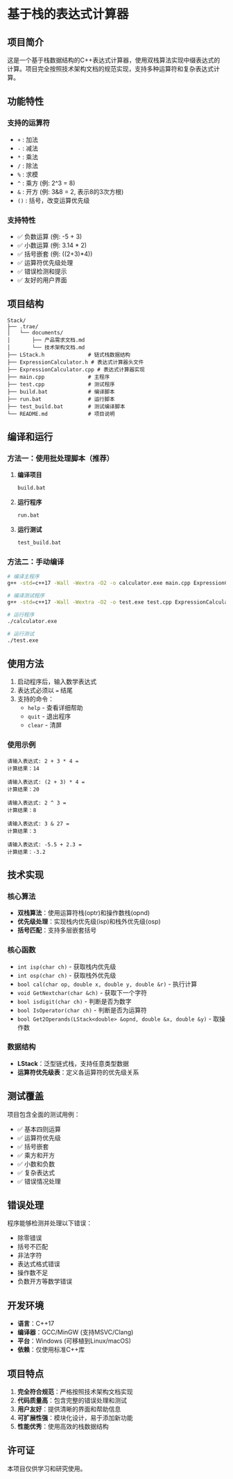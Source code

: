 # 基于栈的表达式计算器

## 项目简介

这是一个基于栈数据结构的C++表达式计算器，使用双栈算法实现中缀表达式的计算。项目完全按照技术架构文档的规范实现，支持多种运算符和复杂表达式计算。

## 功能特性

### 支持的运算符
- `+` : 加法
- `-` : 减法  
- `*` : 乘法
- `/` : 除法
- `%` : 求模
- `^` : 乘方 (例: 2^3 = 8)
- `&` : 开方 (例: 3&8 = 2, 表示8的3次方根)
- `()` : 括号，改变运算优先级

### 支持特性
- ✅ 负数运算 (例: -5 + 3)
- ✅ 小数运算 (例: 3.14 * 2)
- ✅ 括号嵌套 (例: ((2+3)*4))
- ✅ 运算符优先级处理
- ✅ 错误检测和提示
- ✅ 友好的用户界面

## 项目结构

```
Stack/
├── .trae/
│   └── documents/
│       ├── 产品需求文档.md
│       └── 技术架构文档.md
├── LStack.h              # 链式栈数据结构
├── ExpressionCalculator.h # 表达式计算器头文件
├── ExpressionCalculator.cpp # 表达式计算器实现
├── main.cpp              # 主程序
├── test.cpp              # 测试程序
├── build.bat             # 编译脚本
├── run.bat               # 运行脚本
├── test_build.bat        # 测试编译脚本
└── README.md             # 项目说明
```

## 编译和运行

### 方法一：使用批处理脚本（推荐）

1. **编译项目**
   ```bash
   build.bat
   ```

2. **运行程序**
   ```bash
   run.bat
   ```

3. **运行测试**
   ```bash
   test_build.bat
   ```

### 方法二：手动编译

```bash
# 编译主程序
g++ -std=c++17 -Wall -Wextra -O2 -o calculator.exe main.cpp ExpressionCalculator.cpp

# 编译测试程序
g++ -std=c++17 -Wall -Wextra -O2 -o test.exe test.cpp ExpressionCalculator.cpp

# 运行程序
./calculator.exe

# 运行测试
./test.exe
```

## 使用方法

1. 启动程序后，输入数学表达式
2. 表达式必须以 `=` 结尾
3. 支持的命令：
   - `help` - 查看详细帮助
   - `quit` - 退出程序
   - `clear` - 清屏

### 使用示例

```
请输入表达式: 2 + 3 * 4 =
计算结果：14

请输入表达式: (2 + 3) * 4 =
计算结果：20

请输入表达式: 2 ^ 3 =
计算结果：8

请输入表达式: 3 & 27 =
计算结果：3

请输入表达式: -5.5 + 2.3 =
计算结果：-3.2
```

## 技术实现

### 核心算法
- **双栈算法**：使用运算符栈(optr)和操作数栈(opnd)
- **优先级处理**：实现栈内优先级(isp)和栈外优先级(osp)
- **括号匹配**：支持多层嵌套括号

### 核心函数
- `int isp(char ch)` - 获取栈内优先级
- `int osp(char ch)` - 获取栈外优先级
- `bool cal(char op, double x, double y, double &r)` - 执行计算
- `void GetNextchar(char &ch)` - 获取下一个字符
- `bool isdigit(char ch)` - 判断是否为数字
- `bool IsOperator(char ch)` - 判断是否为运算符
- `bool Get2Operands(LStack<double> &opnd, double &x, double &y)` - 取操作数

### 数据结构
- **LStack<T>**：泛型链式栈，支持任意类型数据
- **运算符优先级表**：定义各运算符的优先级关系

## 测试覆盖

项目包含全面的测试用例：
- ✅ 基本四则运算
- ✅ 运算符优先级
- ✅ 括号嵌套
- ✅ 乘方和开方
- ✅ 小数和负数
- ✅ 复杂表达式
- ✅ 错误情况处理

## 错误处理

程序能够检测并处理以下错误：
- 除零错误
- 括号不匹配
- 非法字符
- 表达式格式错误
- 操作数不足
- 负数开方等数学错误

## 开发环境

- **语言**：C++17
- **编译器**：GCC/MinGW (支持MSVC/Clang)
- **平台**：Windows (可移植到Linux/macOS)
- **依赖**：仅使用标准C++库

## 项目特点

1. **完全符合规范**：严格按照技术架构文档实现
2. **代码质量高**：包含完整的错误处理和测试
3. **用户友好**：提供清晰的界面和帮助信息
4. **可扩展性强**：模块化设计，易于添加新功能
5. **性能优秀**：使用高效的栈数据结构

## 许可证

本项目仅供学习和研究使用。